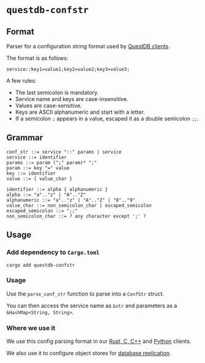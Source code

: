 # `questdb-confstr`

## Format

Parser for a configuration string format used by
[QuestDB clients](https://questdb.io/docs/reference/clients/overview/).

The format is as follows:

```plain
service::key1=value1;key2=value2;key3=value3;
```

A few rules:
* The last semicolon is mandatory.
* Service name and keys are case-insensitive.
* Values are case-sensitive.
* Keys are ASCII alphanumeric and start with a letter.
* If a semicolon `;` appears in a value, escaped it as a double semicolon `;;`.

## Grammar

```plain
conf_str ::= service "::" params | service
service ::= identifier
params ::= param (";" param)* ";"
param ::= key "=" value
key ::= identifier
value ::= { value_char }

identifier ::= alpha { alphanumeric }
alpha ::= "a".."z" | "A".."Z"
alphanumeric ::= "a".."z" | "A".."Z" | "0".."9"
value_char ::= non_semicolon_char | escaped_semicolon
escaped_semicolon ::= ";;"
non_semicolon_char ::= ? any character except ';' ?
```

## Usage

### Add dependency to `Cargo.toml`

```shell
cargo add questdb-confstr
```

### Usage

Use the `parse_conf_str` function to parse into a `ConfStr` struct.

You can then access the service name as `&str` and parameters as a `&HashMap<String, String>`.

### Where we use it

We use this config parsing format in our [Rust, C, C++](https://github.com/questdb/c-questdb-client) and
[Python](https://github.com/questdb/py-questdb-client) clients.

We also use it to configure object stores for
[database replication](https://questdb.io/docs/operations/replication/#core-replication-settings).
